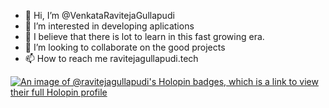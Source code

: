 - 👋 Hi, I’m @VenkataRavitejaGullapudi
- 👀 I’m interested in developing aplications
- 🌱 I believe that there is lot to learn in this fast growing era.
- 💞️ I’m looking to collaborate on the good projects
- 📫 How to reach me ravitejagullapudi.tech

<!---
VenkataRavitejaGullapudi/VenkataRavitejaGullapudi is a ✨ special ✨ repository because its `README.md` (this file) appears on your GitHub profile.
You can click the Preview link to take a look at your changes.
--->

[![An image of @ravitejagullapudi's Holopin badges, which is a link to view their full Holopin profile](https://holopin.me/ravitejagullapudi)](https://holopin.io/@ravitejagullapudi)
